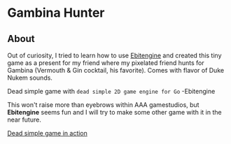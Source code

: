 # Gambina Hunter

## About

Out of curiosity, I tried to learn how to use [Ebitengine](https://ebitengine.org) and created this tiny game as a present for my friend where my pixelated friend hunts for Gambina (Vermouth & Gin cocktail, his favorite). Comes with flavor of Duke Nukem sounds.

Dead simple game with `dead simple 2D game engine for Go` -Ebitengine

This won't raise more than eyebrows within AAA gamestudios, but **Ebitengine** seems fun and I will try to make some other game with it in the near future.

[Dead simple game in action](https://ik.imagekit.io/htg3gsxgz/GambinaHunter_ZhXafnU1ki.mp4?ik-sdk-version=javascript-1.4.3&updatedAt=1666350320382)
